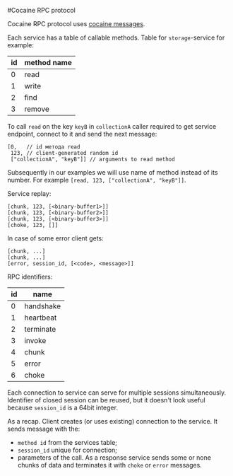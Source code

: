 ﻿#Cocaine RPC protocol

Cocaine RPC protocol uses [cocaine messages](cocaine_messages.md).

Each service has a table of callable methods. Table for `storage`-service for example:

|id|method name|
|--|-----------|
|0|read|
|1|write|
|2|find|
|3|remove|

To call `read` on the key `keyB` in `collectionA` caller required to get service endpoint, connect to it and send the next message:

```
[0,   // id метода read
 123, // client-generated random id
 ["collectionA", "keyB"]] // arguments to read method
```

Subsequently in our examples we will use name of method instead of its number. For example `[read, 123, ["collectionA", "keyB"]]`.

Service replay:

```
[chunk, 123, [<binary-buffer1>]]
[chunk, 123, [<binary-buffer2>]]
[chunk, 123, [<binary-buffer3>]]
[choke, 123, []]
```

In case of some error client gets:

```
[chunk, ...]
[chunk, ...]
[error, session_id, [<code>, <message>]]
```

RPC identifiers:

|id|name|
|--|----|
|0|handshake|
|1|heartbeat|
|2|terminate|
|3|invoke|
|4|chunk|
|5|error|
|6|choke|

Each connection to service can serve for multiple sessions simultaneously. Identifier of closed session can be reused, but it doesn't look useful because `session_id` is a 64bit integer.

As a recap.
Client creates (or uses existing) connection to the service. It sends message with the: 
  * `method id` from the services table;
  * `session_id` unique for connection;
  * parameters of the call.
As a response service sends some or none chunks of data and terminates it with `choke` or `error` messages.
